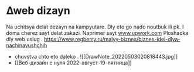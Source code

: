# ∆web dizayn
Na uchitsya delat dezayn na kampyutare.
Dly eto go nado noutbuk ili pk.
I doma cherez sayt delat zakazi.
Naprimer sayt www.upwork.com
Ploshadka dly web uslug .
https://www.regberry.ru/malyy-biznes/biznes-idei-dlya-nachinayushchih
- chuvstva chto eto daleko .
![[DrawNote_20220503020818443.jpg]]
- [[Веб-дизайн с нуля 2022-август-19-пятница]]